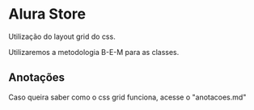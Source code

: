 <h1>Alura Store</h1>

Utilização do layout grid do css.

Utilizaremos a metodologia B-E-M para as classes. 

<h2>Anotações</h2>

Caso queira saber como o css grid funciona, acesse o "anotacoes.md"